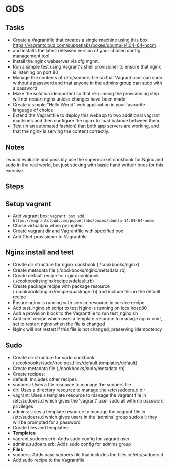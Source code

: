 # GDS
## Tasks
* Create a Vagrantfile that creates a single machine using this box: https://vagrantcloud.com/puppetlabs/boxes/ubuntu-14.04-64-nocm
* and installs the latest released version of your chosen config management tool
* Install the nginx webserver via cfg mgmt.
* Run a simple test using Vagrant's shell provisioner to ensure that nginx is listening on port 80
* Manage the contents of /etc/sudoers file so that Vagrant user can sudo without a password and that anyone in the admins group can sudo with a password.
* Make the solution idempotent so that re-running the provisioning step will not restart nginx unless changes have been made
* Create a simple "Hello World" web application in your favourite language of choice
* Extend the Vagrantfile to deploy this webapp to two additional vagrant machines and then configure the nginx to load balance between them.
* Test (in an automated fashion) that both app servers are working, and that the nginx is serving the content correctly.

## Notes
I would evaluate and possibly use the supermarket cookbook for Nginx and sudo in the real world, but just sticking with basic hand written ones for this exercise.

## Steps
## Setup vagrant
* Add vagrant box:
`vagrant box add https://vagrantcloud.com/puppetlabs/boxes/ubuntu-14.04-64-nocm`
* Chose virtualbox when prompted
* Create vagrant dir and Vagrantfile with specified box
* Add Chef provisioner to Vagrantfile

## Nginx install and test

* Create dir structure for nginx cookbook (./cookbooks/nginx)
* Create metadata file (./cookbooks/nginx/metadata.rb)
* Create default recipe for nginx cookbook (./cookbooks/nginx/recipes/default.rb)
* Create package recipe with package resource (./cookbooks/nginx/recipes/package.rb) and include this in the default recipe
* Ensure nginx is running with service resource in service recipe
* Add test_nginx.sh script to test Nginx is running on localhost:80
* Add a provision block to the Vagrantfile to run test_nginx.sh
* Add conf recipe which uses a template resource to manage nginx.conf, set to restart nginx when the file is changed
 * Nginx will not restart if this file is not changed, preserving idempotency

## Sudo
* Create dir structure for sudo cookbook (./cookbooks/sudo/{recipes,files/default,templates/default)
* Create metadata file (./cookbooks/sudo/metadata.rb)
* Create recipes:
 * default: Includes other recipes
 * sudoers: Uses a file resource to manage the sudoers file
 * dir: Uses a directory resource to manage the /etc/sudoers.d dir
 * vagrant: Uses a template resource to manage the vagrant file in /etc/sudoers.d which gives the 'vagrant' user sudo all with no password privileges
 * admins: Uses a template resource to manage the vagrant file in /etc/sudoers.d which gives users in the 'admins' group sudo all; they will be prompted for a password
* Create files and templates:
 * **Templates**
 *  vagrant.sudoers.erb: Adds sudo config for vagrant user
 * admins.sudoers.erb: Adds sudo config for admins group
 * **Files**
 * sudoers: Adds base sudoers file that includes the files in /etc/sudoers.d
* Add sudo recipe to the Vagrantfile
